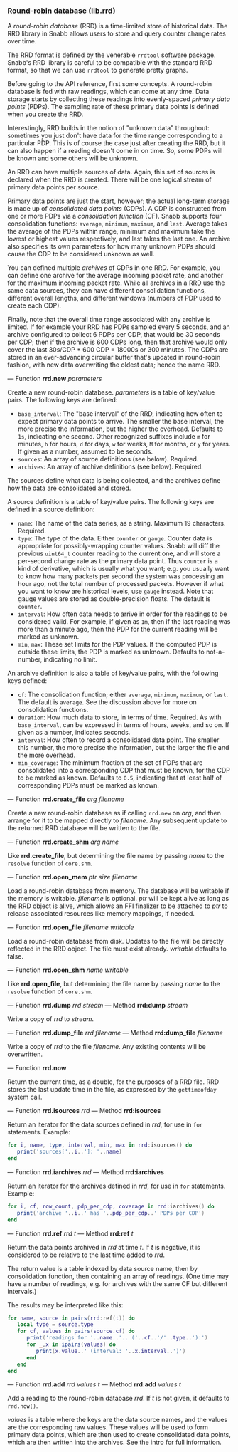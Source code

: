 ### Round-robin database (lib.rrd)

A *round-robin database* (RRD) is a time-limited store of historical
data.  The RRD library in Snabb allows users to store and query counter
change rates over time.

The RRD format is defined by the venerable `rrdtool` software package.
Snabb's RRD library is careful to be compatible with the standard RRD
format, so that we can use `rrdtool` to generate pretty graphs.

Before going to the API reference, first some concepts.  A round-robin
database is fed with raw readings, which can come at any time.  Data
storage starts by collecting these readings into evenly-spaced *primary
data points* (PDPs).  The sampling rate of these primary data points is
defined when you create the RRD.

Interestingly, RRD builds in the notion of "unknown data" throughout:
sometimes you just don't have data for the time range corresponding to a
particular PDP.  This is of course the case just after creating the RRD,
but it can also happen if a reading doesn't come in on time.  So, some
PDPs will be known and some others will be unknown.

An RRD can have multiple sources of data.  Again, this set of sources is
declared when the RRD is created.  There will be one logical stream of
primary data points per source.

Primary data points are just the start, however; the actual long-term
storage is made up of *consolidated data points* (CDPs).  A CDP is
constructed from one or more PDPs via a *consolidation function* (CF).
Snabb supports four consolidation functions: `average`, `minimum`,
`maximum`, and `last`.  Average takes the average of the PDPs within
range, minimum and maximum take the lowest or highest values
respectively, and last takes the last one.  An archive also specifies
its own parameters for how many unknown PDPs should cause the CDP to be
considered unknown as well.

You can defined multiple *archives* of CDPs in one RRD.  For example,
you can define one archive for the average incoming packet rate, and
another for the maximum incoming packet rate.  While all archives in a
RRD use the same data sources, they can have different consolidation
functions, different overall lengths, and different windows (numbers of
PDP used to create each CDP).

Finally, note that the overall time range associated with any archive is
limited.  If for example your RRD has PDPs sampled every 5 seconds, and
an archive configured to collect 6 PDPs per CDP, that would be 30
seconds per CDP; then if the archive is 600 CDPs long, then that archive
would only cover the last 30s/CDP * 600 CDP = 18000s or 300 minutes.
The CDPs are stored in an ever-advancing circular buffer that's updated
in round-robin fashion, with new data overwriting the oldest data; hence
the name RRD.

— Function **rrd.new** *parameters*

Create a new round-robin database.  *parameters* is a table of key/value
pairs.  The following keys are defined:

 * `base_interval`: The "base interval" of the RRD, indicating how often
   to expect primary data points to arrive.  The smaller the base
   interval, the more precise the information, but the higher the
   overhead.  Defaults to `1s`, indicating one second.  Other recognized
   suffixes include `m` for minutes, `h` for hours, `d` for days, `w`
   for weeks, `M` for months, or `y` for years.  If given as a number,
   assumed to be seconds.
 * `sources`: An array of source definitions (see below).  Required.
 * `archives`: An array of archive definitions (see below).  Required.

The sources define what data is being collected, and the archives define
how the data are consolidated and stored.

A source definition is a table of key/value pairs.  The following keys
are defined in a source definition:

 * `name`: The name of the data series, as a string.  Maximum 19
   characters.  Required.
 * `type`: The type of the data.  Either `counter` or `gauge`.  Counter
   data is appropriate for possibly-wrapping counter values.  Snabb will
   diff the previous `uint64_t` counter reading to the current one, and
   will store a per-second change rate as the primary data point.  Thus
   `counter` is a kind of derivative, which is usually what you want;
   e.g. you usually want to know how many packets per second the system
   was processing an hour ago, not the total number of processed
   packets.  However if what you want to know are historical levels, use
   `gauge` instead.  Note that gauge values are stored as
   double-precision floats.  The default is `counter`.
 * `interval`: How often data needs to arrive in order for the readings
   to be considered valid.  For example, if given as `1m`, then if the
   last reading was more than a minute ago, then the PDP for the current
   reading will be marked as unknown.
 * `min`, `max`: These set limits for the PDP values.  If the computed
   PDP is outside these limits, the PDP is marked as unknown.  Defaults
   to not-a-number, indicating no limit.

An archive definition is also a table of key/value pairs, with the
following keys defined:

 * `cf`: The consolidation function; either `average`, `minimum`,
   `maximum`, or `last`.  The default is `average`.  See the discussion
   above for more on consolidation functions.
 * `duration`: How much data to store, in terms of time.  Required.
   As with `base_interval`, can be expressed in terms of hours, weeks,
   and so on.  If given as a number, indicates seconds.
 * `interval`: How often to record a consolidated data point.  The
   smaller this number, the more precise the information, but the larger
   the file and the more overhead.
 * `min_coverage`: The minimum fraction of the set of PDPs that are
   consolidated into a corresponding CDP that must be known, for the CDP
   to be marked as known.  Defaults to `0.5`, indicating that at least
   half of corresponding PDPs must be marked as known.

— Function **rrd.create_file** *arg* *filename*

Create a new round-robin database as if calling `rrd.new` on *arg*, and
then arrange for it to be mapped directly to *filename*.  Any subsequent
update to the returned RRD database will be written to the file.

— Function **rrd.create_shm** *arg* *name*

Like **rrd.create_file**, but determining the file name by passing
*name* to the `resolve` function of `core.shm`.

— Function **rrd.open_mem** *ptr* *size* *filename*

Load a round-robin database from memory.  The database will be writable
if the memory is writable.  *filename* is optional.  *ptr* will be kept
alive as long as the RRD object is alive, which allows an FFI finalizer
to be attached to *ptr* to release associated resources like memory
mappings, if needed.

— Function **rrd.open_file** *filename* *writable*

Load a round-robin database from disk.  Updates to the file will be
directly reflected in the RRD object.  The file must exist already.
*writable* defaults to false.

— Function **rrd.open_shm** *name* *writable*

Like **rrd.open_file**, but determining the file name by passing
*name* to the `resolve` function of `core.shm`.

— Function **rrd.dump** *rrd* *stream*
— Method **rrd:dump** *stream*

Write a copy of *rrd* to *stream*.

— Function **rrd.dump_file** *rrd* *filename*
— Method **rrd:dump_file** *filename*

Write a copy of *rrd* to the file *filename*.  Any existing contents
will be overwritten.

— Function **rrd.now**

Return the current time, as a double, for the purposes of a RRD file.
RRD stores the last update time in the file, as expressed by the
`gettimeofday` system call.

— Function **rrd.isources** *rrd*
— Method **rrd:isources**

Return an iterator for the data sources defined in *rrd*, for use in
`for` statements.  Example:

```lua
for i, name, type, interval, min, max in rrd:isources() do
   print('sources['..i..']: '..name)
end
```

— Function **rrd.iarchives** *rrd*
— Method **rrd:iarchives**

Return an iterator for the archives defined in *rrd*, for use in `for`
statements.  Example:

```lua
for i, cf, row_count, pdp_per_cdp, coverage in rrd:iarchives() do
   print('archive '..i..' has '..pdp_per_cdp..' PDPs per CDP')
end
```

— Function **rrd.ref** *rrd* *t*
— Method **rrd:ref** *t*

Return the data points archived in *rrd* at time *t*.  If *t* is
negative, it is considered to be relative to the last time added to
*rrd*.

The return value is a table indexed by data source name, then by
consolidation function, then containing an array of readings.  (One time
may have a number of readings, e.g. for archives with the same CF but
different intervals.)

The results may be interpreted like this:

```lua
for name, source in pairs(rrd:ref(t)) do
   local type = source.type
   for cf, values in pairs(source.cf) do
      print('readings for '..name..'.. ('..cf..'/'..type..'):')
      for _,x in ipairs(values) do
         print(x.value..' (interval: '..x.interval..')')
      end
   end
end
```

— Function **rrd.add** *rrd* *values* *t*
— Method **rrd:add** *values* *t*

Add a reading to the round-robin database *rrd*.  If *t* is not given,
it defaults to `rrd.now()`.

*values* is a table where the keys are the data source names, and the
values are the corresponding raw values.  These values will be used to
form primary data points, which are then used to create consolidated
data points, which are then written into the archives.  See the intro
for full information.
